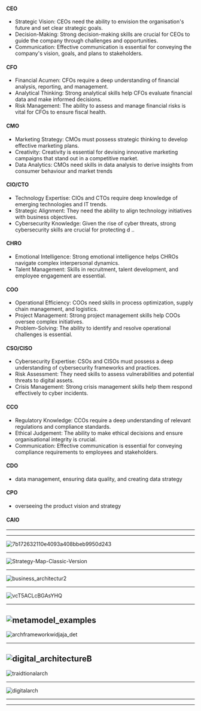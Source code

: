 
#### CEO

- Strategic Vision: CEOs need the ability to envision the organisation's future and set clear strategic goals.
- Decision-Making: Strong decision-making skills are crucial for CEOs to guide the company through challenges and opportunities.
- Communication: Effective communication is essential for conveying the company's vision, goals, and plans to stakeholders.


#### CFO

- Financial Acumen: CFOs require a deep understanding of financial analysis, reporting, and management.
- Analytical Thinking: Strong analytical skills help CFOs evaluate financial data and make informed decisions.
- Risk Management: The ability to assess and manage financial risks is vital for CFOs to ensure fiscal health.


#### CMO

- Marketing Strategy: CMOs must possess strategic thinking to develop effective marketing plans.
- Creativity: Creativity is essential for devising innovative marketing campaigns that stand out in a competitive market.
- Data Analytics: CMOs need skills in data analysis to derive insights from consumer behaviour and market trends

#### CIO/CTO

- Technology Expertise: CIOs and CTOs require deep knowledge of emerging technologies and IT trends.
- Strategic Alignment: They need the ability to align technology initiatives with business objectives.
- Cybersecurity Knowledge: Given the rise of cyber threats, strong cybersecurity skills are crucial for protecting d ..


#### CHRO

- Emotional Intelligence: Strong emotional intelligence helps CHROs navigate complex interpersonal dynamics.
- Talent Management: Skills in recruitment, talent development, and employee engagement are essential.

#### COO

- Operational Efficiency: COOs need skills in process optimization, supply chain management, and logistics.
- Project Management: Strong project management skills help COOs oversee complex initiatives.
- Problem-Solving: The ability to identify and resolve operational challenges is essential.

#### CSO/CISO

- Cybersecurity Expertise: CSOs and CISOs must possess a deep understanding of cybersecurity frameworks and practices.
- Risk Assessment: They need skills to assess vulnerabilities and potential threats to digital assets.
- Crisis Management: Strong crisis management skills help them respond effectively to cyber incidents.

#### CCO

- Regulatory Knowledge: CCOs require a deep understanding of relevant regulations and compliance standards.
- Ethical Judgement: The ability to make ethical decisions and ensure organisational integrity is crucial.
- Communication: Effective communication is essential for conveying compliance requirements to employees and stakeholders.

#### CDO

- data management, ensuring data quality, and creating data strategy

#### CPO

- overseeing the product vision and strategy

#### CAIO


--------------------------
-----------------------
![7b172632110e4093a408bbeb9950d243](https://i.pinimg.com/originals/7b/17/26/7b172632110e4093a408bbeb9950d243.jpg)

-------------
![Strategy-Map-Classic-Version](https://static.intrafocus.com/uploads/2021/03/Strategy-Map-Classic-Version.png)


---------
![business_architectur2](https://1.bp.blogspot.com/-mqGoMsCXeAk/YJb5L4BXZHI/AAAAAAABiFo/lN3ou-ulATMRkrNOzT2y6vOCiB4dC_pGQCLcBGAsYHQ/s1178/business_architectur2%2B%25281%2529.png)

----------
![vcT5ACLcBGAsYHQ](https://1.bp.blogspot.com/-W-_CHNwZZYM/YJb5qC6vXrI/AAAAAAABiGA/960_O-4mwiAyp0qPMf2RfhsjrYs-vcT5ACLcBGAsYHQ/s1596/metamodel_components%2B%25281%2529.png)

----------
![metamodel_examples](https://1.bp.blogspot.com/-HocEvxNe9Qs/YJb52meRm4I/AAAAAAABiGE/P6lUE4ArGR4-MOmr4CYKgbidbvJ0LWRsACLcBGAsYHQ/s1380/metamodel_examples%2B%25281%2529.png)
----------
![archframeworkwidjaja_det](https://1.bp.blogspot.com/-0a_QLzGtVAk/XtsEdg7CUpI/AAAAAAABZjM/5H7A6Hk05Z0F7NNdyo-0EK7htQdw-3MJACK4BGAsYHg/s16000/archframeworkwidjaja_det.png)

-----
![digital_architectureB](https://1.bp.blogspot.com/-_FneCD83jpo/YKCXwerIcKI/AAAAAAABiMQ/Xf171EdbM2symFmgObyxA-pVOrEXpM6JgCLcBGAsYHQ/s16000/digital_architectureB.png)
-----------
![traidtionalarch](https://1.bp.blogspot.com/-nn8ocOVdOnc/YJ_X2Fe6SqI/AAAAAAABiKs/dyU_uDk2lG4aXFxBHrxoWEVf3pZF6AZmACLcBGAsYHQ/s16000/traidtionalarch.png)

----------
![digitalarch](https://1.bp.blogspot.com/-bNIz8f_dONs/YJ_YVP4jXXI/AAAAAAABiK8/lvsIML_fC60IDOh0qrU1yk-WrtEzpbt-QCLcBGAsYHQ/s16000/digitalarch.png)

--------------
--------------------

